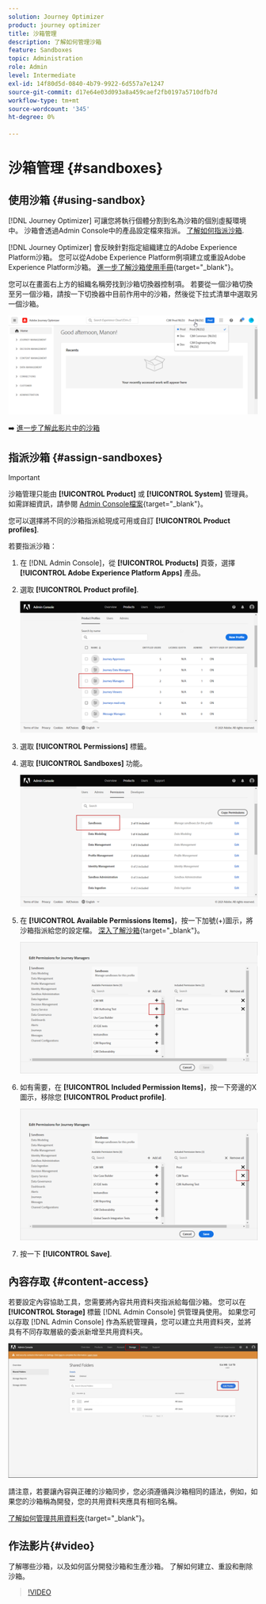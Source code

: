 ```yaml
---
solution: Journey Optimizer
product: journey optimizer
title: 沙箱管理
description: 了解如何管理沙箱
feature: Sandboxes
topic: Administration
role: Admin
level: Intermediate
exl-id: 14f80d5d-0840-4b79-9922-6d557a7e1247
source-git-commit: d17e64e03d093a8a459caef2fb0197a5710dfb7d
workflow-type: tm+mt
source-wordcount: '345'
ht-degree: 0%

---
```


# 沙箱管理 {#sandboxes}

## 使用沙箱 {#using-sandbox}

[!DNL Journey Optimizer] 可讓您將執行個體分割到名為沙箱的個別虛擬環境中。
沙箱會透過Admin Console中的產品設定檔來指派。 [了解如何指派沙箱](permissions.md#create-product-profile).

[!DNL Journey Optimizer] 會反映針對指定組織建立的Adobe Experience Platform沙箱。
您可以從Adobe Experience Platform例項建立或重設Adobe Experience Platform沙箱。 [進一步了解沙箱使用手冊](https://experienceleague.adobe.com/docs/experience-platform/sandbox/ui/user-guide.html){target=&quot;_blank&quot;}。

您可以在畫面右上方的組織名稱旁找到沙箱切換器控制項。 若要從一個沙箱切換至另一個沙箱，請按一下切換器中目前作用中的沙箱，然後從下拉式清單中選取另一個沙箱。

![](assets/sandbox_5.png)

➡️ [進一步了解此影片中的沙箱](#video)

## 指派沙箱 {#assign-sandboxes}

>[!IMPORTANT]
>
> 沙箱管理只能由 **[!UICONTROL Product]** 或 **[!UICONTROL System]** 管理員。 如需詳細資訊，請參閱 [Admin Console檔案](https://helpx.adobe.com/enterprise/admin-guide.html/enterprise/using/admin-roles.ug.html){target=&quot;_blank&quot;}。

您可以選擇將不同的沙箱指派給現成可用或自訂 **[!UICONTROL Product profiles]**.

若要指派沙箱：

1. 在 [!DNL Admin Console]，從 **[!UICONTROL Products]** 頁簽，選擇 **[!UICONTROL Adobe Experience Platform Apps]** 產品。

1. 選取 **[!UICONTROL Product profile]**.

   ![](assets/sandbox_1.png)

1. 選取 **[!UICONTROL Permissions]** 標籤。

1. 選取 **[!UICONTROL Sandboxes]** 功能。

   ![](assets/sandbox_2.png)

1. 在 **[!UICONTROL Available Permissions Items]**，按一下加號(+)圖示，將沙箱指派給您的設定檔。 [深入了解沙箱](https://experienceleague.adobe.com/docs/experience-platform/sandbox/home.html){target=&quot;_blank&quot;}。

   ![](assets/sandbox_3.png)

1. 如有需要，在 **[!UICONTROL Included Permission Items]**，按一下旁邊的X圖示，移除您 **[!UICONTROL Product profile]**.

   ![](assets/sandbox_4.png)

1. 按一下 **[!UICONTROL Save]**.

## 內容存取 {#content-access}

若要設定內容協助工具，您需要將內容共用資料夾指派給每個沙箱。 您可以在 **[!UICONTROL Storage]** 標籤 [!DNL Admin Console] 供管理員使用。 如果您可以存取 [!DNL Admin Console] 作為系統管理員，您可以建立共用資料夾，並將具有不同存取層級的委派新增至共用資料夾。

![](assets/do-not-localize/content_access.png)

請注意，若要讓內容與正確的沙箱同步，您必須遵循與沙箱相同的語法，例如，如果您的沙箱稱為開發，您的共用資料夾應具有相同名稱。

[了解如何管理共用資料夾](https://helpx.adobe.com/enterprise/admin-guide.html/enterprise/using/manage-adobe-storage.ug.html){target=&quot;_blank&quot;}。

## 作法影片{#video}

了解哪些沙箱，以及如何區分開發沙箱和生產沙箱。 了解如何建立、重設和刪除沙箱。

>[!VIDEO](https://video.tv.adobe.com/v/334355?quality=12)
